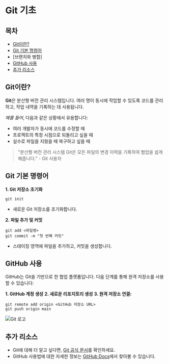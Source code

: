 # Git 기초

## 목차

- [Git이란?](https://github.com/kimjaehyeonn/minihomepage/blob/main/git_basic_practice.md#git%EC%9D%B4%EB%9E%80)
- [Git 기본 명령어](https://github.com/kimjaehyeonn/minihomepage/blob/main/git_basic_practice.md#git-%EA%B8%B0%EB%B3%B8-%EB%AA%85%EB%A0%B9%EC%96%B4)
- [브랜치와 병합]
- [GitHub 사용](https://github.com/kimjaehyeonn/minihomepage/blob/main/git_basic_practice.md#github-%EC%82%AC%EC%9A%A9)
- [추가 리소스](https://github.com/kimjaehyeonn/minihomepage/blob/main/git_basic_practice.md#%EC%B6%94%EA%B0%80-%EB%A6%AC%EC%86%8C%EC%8A%A4)

## Git이란?

**Git**은 분산형 버전 관리 시스템입니다. 여러 명이 동시에 작업할 수 있도록 코드를 관리하고, 작업 내역을 기록하는 데 사용됩니다.

_예를 들어_, 다음과 같은 상황에서 유용합니다:

- 여러 개발자가 동시에 코드를 수정할 때
- 프로젝트의 특정 시점으로 되돌리고 싶을 때
- 실수로 파일을 지웠을 때 복구하고 싶을 때

> "분산형 버전 관리 시스템 Git은 모든 파일의 변경 이력을 기록하여 협업을 쉽게 해줍니다." - Git 사용자

## Git 기본 명령어

**1. Git 저장소 초기화**

```
git init
```

- 새로운 Git 저장소를 초기화합니다.

**2. 파일 추가 및 커밋**

```
git add <파일명>
git commit -m "첫 번째 커밋"
```

- 스테이징 영역에 파일을 추가하고, 커밋을 생성합니다.

## GitHub 사용

GitHub는 Git을 기반으로 한 협업 플랫폼입니다. 다음 단계를 통해 원격 저장소를 사용할 수 있습니다:

**1. GitHub 계정 생성**
**2. 새로운 리포지토리 생성**
**3. 원격 저장소 연결:**

```
git remote add origin <GitHub 저장소 URL>
git push origin main
```

![Git 로고](https://tecoble.techcourse.co.kr/static/d0f3454b578873dff73251477ca0e729/09a10/dot-git.jpg)

## 추가 리소스

- Git에 대해 더 알고 싶다면, [Git 공식 문서](https://git-scm.com/doc)를 확인하세요.
- GitHub 사용법에 대한 자세한 정보는 [GitHub Docs](https://docs.github.com/en)에서 찾아볼 수 있습니다.
